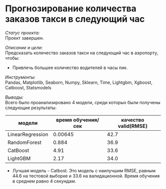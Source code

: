 # Прогнозирование количества заказов такси в следующий час

*Статус проекта:*  
Проект завершен.

*Описание и цели:*  
Предсказать количество заказов такси на следующий час в аэропорту, чтобы:
- Привлечь большее количество водителей в часы пик.

*Инструменты:*  
Pandas, Matplotlib, Seaborn, Numpy, Sklearn, Time, Lightgbm, Xgboost, Catboost, Statsmodels

*Выводы:*  
Всего было проанализировано 4 модели, среди которых были получены следующие результаты:

|модели|время обучения/сек|качество valid(RMSE)|
|---|---|---|
|LinearRegression|0.00645|42.7|
|RandomForest|0.884|36.9|
|CatBoost|4.91|33.6|
|LightGBM|2.17|34.0|

- Лучшая модель - Catbost. Это модель с наилучшим RMSE, равным 44.6 на тестовой выборке и 33.6 на валидационной. Время обучения в среднем равно 4 секундам.

